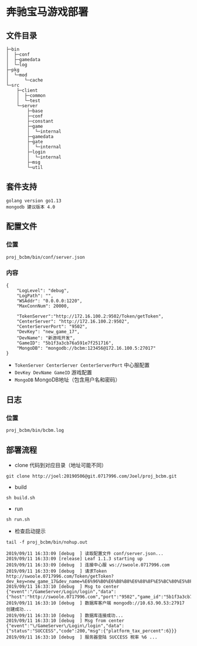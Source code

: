 # 奔驰宝马游戏部署

## 文件目录

```bazaar
├─bin
│  ├─conf
│  ├─gamedata
│  └─log
├─pkg
│  └─mod
│      └─cache
└─src
    ├─client
    │  ├─common
    │  └─test
    └─server
        ├─base
        ├─conf
        ├─constant
        ├─game
        │  └─internal
        ├─gamedata
        ├─gate
        │  └─internal
        ├─login
        │  └─internal
        ├─msg
        └─util
```

## 套件支持

```bazaar
golang version go1.13 
mongodb 建议版本 4.0
```

## 配置文件

### 位置 

```
proj_bcbm/bin/conf/server.json
```

### 内容

```
{
	"LogLevel": "debug",
	"LogPath": "",
	"WSAddr": "0.0.0.0:1220",
	"MaxConnNum": 20000,

	"TokenServer":"http://172.16.100.2:9502/Token/getToken",
	"CenterServer": "http://172.16.100.2:9502",
	"CenterServerPort": "9502",
	"DevKey": "new_game_17",
	"DevName": "新游戏开发",
	"GameID": "5b1f3a3cb76a591e7f251716",
	"MongoDB": "mongodb://bcbm:123456@172.16.100.5:27017"
}

```
- ```TokenServer CenterServer CenterServerPort``` 中心服配置
- ```DevKey DevName GameID``` 游戏配置
- ```MongoDB``` MongoDB地址（包含用户名和密码）

## 日志

### 位置

```
proj_bcbm/bin/bcbm.log
```

## 部署流程

- clone 代码到对应目录（地址可能不同）
```
git clone http://joel:20190506@git.0717996.com/Joel/proj_bcbm.git
```

- build

```bazaar
sh build.sh
```

- run

```bazaar
sh run.sh
```

- 检查启动提示

```bazaar
tail -f proj_bcbm/bin/nohup.out
```

```
2019/09/11 16:33:09 [debug  ] 读取配置文件 conf/server.json...
2019/09/11 16:33:09 [release] Leaf 1.1.3 starting up
2019/09/11 16:33:09 [debug  ] 连接中心服 ws://swoole.0717996.com
2019/09/11 16:33:09 [debug  ] 请求Token http://swoole.0717996.com/Token/getToken?dev_key=new_game_17&dev_name=%E6%96%B0%E6%B8%B8%E6%88%8F%E5%BC%80%E5%8F%91
2019/09/11 16:33:10 [debug  ] Msg to center {"event":"/GameServer/Login/login","data":{"host":"http://swoole.0717996.com","port":"9502","game_id":"5b1f3a3cb76a591e7f251716","token":"3e8324cbd454a7327702b21f66921d7d31f8550d","dev_key":"new_game_17"}}
2019/09/11 16:33:10 [debug  ] 数据库客户端 mongodb://10.63.90.53:27917 创建成功...
2019/09/11 16:33:10 [debug  ] 数据库连接成功...
2019/09/11 16:33:10 [debug  ] Msg from center {"event":"\/GameServer\/Login\/login","data":{"status":"SUCCESS","code":200,"msg":{"platform_tax_percent":6}}}
2019/09/11 16:33:10 [debug  ] 服务器登陆 SUCCESS 税率 %6 ...
```
